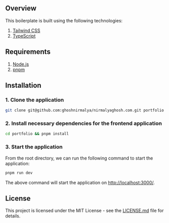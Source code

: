
## Overview

This boilerplate is built using the following technologies:

1. [Tailwind CSS](https://tailwindcss.com/)
2. [TypeScript](https://www.typescriptlang.org/)

## Requirements

1. [Node.js](https://nodejs.org/)
2. [pnpm](https://pnpm.io/)

## Installation

### 1. **Clone the application**

```sh
git clone git@github.com:ghoshnirmalya/nirmalyaghosh.com.git portfolio
```

### 2. **Install necessary dependencies for the frontend application**

```sh
cd portfolio && pnpm install
```

### 3. **Start the application**

From the root directory, we can run the following command to start the application:

```sh
pnpm run dev
```

The above command will start the application on [http://localhost:3000/](http://localhost:3000).

## License

This project is licensed under the MIT License - see the [LICENSE.md](LICENSE.md) file for details.
